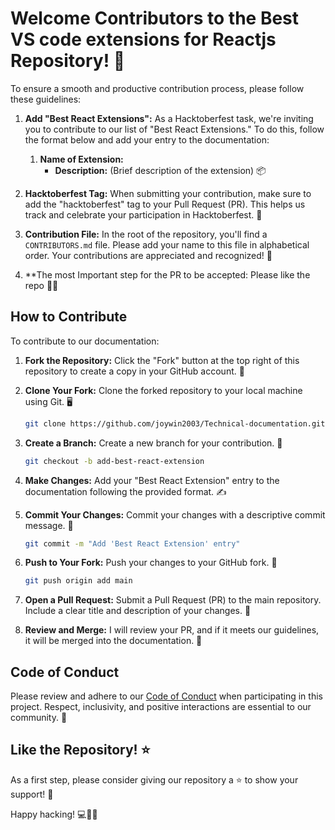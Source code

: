 # Welcome Contributors to the Best VS code extensions for Reactjs Repository! 🚀

To ensure a smooth and productive contribution process, please follow these guidelines:

1. **Add "Best React Extensions":** As a Hacktoberfest task, we're inviting you to contribute to our list of "Best React Extensions." To do this, follow the format below and add your entry to the documentation:

   1. **Name of Extension:**
      - **Description:** (Brief description of the extension) 📦

2. **Hacktoberfest Tag:** When submitting your contribution, make sure to add the "hacktoberfest" tag to your Pull Request (PR). This helps us track and celebrate your participation in Hacktoberfest. 🎉

3. **Contribution File:** In the root of the repository, you'll find a `CONTRIBUTORS.md` file. Please add your name to this file in alphabetical order. Your contributions are appreciated and recognized! 👏

4. **The most Important step for the PR to be accepted: Please like the repo 🌟😉
## How to Contribute

To contribute to our documentation:

1. **Fork the Repository:** Click the "Fork" button at the top right of this repository to create a copy in your GitHub account. 🍴

2. **Clone Your Fork:** Clone the forked repository to your local machine using Git. 🖥️

   ```bash
   git clone https://github.com/joywin2003/Technical-documentation.git
   ```

3. **Create a Branch:** Create a new branch for your contribution. 🌿

   ```bash
   git checkout -b add-best-react-extension
   ```

4. **Make Changes:** Add your "Best React Extension" entry to the documentation following the provided format. ✍️

5. **Commit Your Changes:** Commit your changes with a descriptive commit message. 💬

   ```bash
   git commit -m "Add 'Best React Extension' entry"
   ```

6. **Push to Your Fork:** Push your changes to your GitHub fork. 🚀

   ```bash
   git push origin add main
   ```

7. **Open a Pull Request:** Submit a Pull Request (PR) to the main repository. Include a clear title and description of your changes. 🎯

8. **Review and Merge:** I will review your PR, and if it meets our guidelines, it will be merged into the documentation. 🤝

## Code of Conduct

Please review and adhere to our [Code of Conduct](CODE_OF_CONDUCT.md) when participating in this project. Respect, inclusivity, and positive interactions are essential to our community. 🤝

## Like the Repository! ⭐️

As a first step, please consider giving our repository a ⭐️ to show your support! 🌟

Happy hacking! 💻🔧🎃

